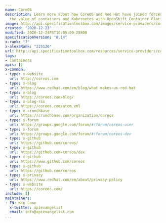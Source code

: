 ```yaml
---
name: CoreOS
description: Learn more about how CoreOS and Red Hat have joined forces to extend
  the value of containers and Kubernetes with OpenShift Container Platform.
image: http://api.specificationtoolbox.com/images/service-providers/coreos.jpg
created: "2020-12-23"
modified: 2020-12-24PST10:05:00-28800
specificationVersion: "0.14"
x-rank: "7"
x-alexaRank: "225126"
url: http://api.specificationtoolbox.com/resources/service-providers/coreos/
tags:
- Containers
apis: []
x-common:
- type: x-website
  url: http://coreos.com
- type: x-blog
  url: https://www.redhat.com/en/blog/what-makes-us-red-hat
- type: x-blog
  url: https://coreos.com/blog/
- type: x-blog-rss
  url: https://coreos.com/atom.xml
- type: x-crunchbase
  url: https://crunchbase.com/organization/coreos
- type: x-forum
  url: https://groups.google.com/forum/#!forum/coreos-user
- type: x-forum
  url: https://groups.google.com/forum/#!forum/coreos-dev
- type: x-github
  url: https://github.com/coreos/
- type: x-github
  url: https://github.com/coreos/dex
- type: x-github
  url: https://www.github.com/coreos
- type: x-github
  url: https://github.com/coreos
- type: x-privacy
  url: https://www.redhat.com/en/about/privacy-policy
- type: x-website
  url: https://coreos.com/
include: []
maintainers:
- FN: Kin Lane
  x-twitter: apievangelist
  email: info@apievangelist.com
...
```

